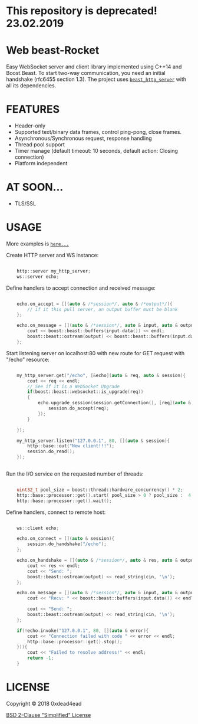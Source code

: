 # This repository is deprecated! 23.02.2019

# Web beast-Rocket

Easy WebSocket server and client library implemented using C++14 and Boost.Beast. To start two-way communication, you need an initial handshake (rfc6455 section 1.3). The project uses [`beast_http_server`](https://github.com/0xdead4ead/beast_http_server) with all its dependencies.

# FEATURES

* Header-only
* Supported text/binary data frames, control ping-pong, close frames.
* Asynchronous/Synchronous request, response handling
* Thread pool support
* Timer manage (default timeout: 10 seconds, default action: Closing connection)
* Platform independent

# AT SOON...

* TLS/SSL

# USAGE

More examples is [`here...`](https://github.com/0xdead4ead/beast_ws_server/tree/master/examples)

Create HTTP server and WS instance:

```cpp

    http::server my_http_server;
    ws::server echo;

```

Define handlers to accept connection and received message:

```cpp

    echo.on_accept = [](auto & /*session*/, auto & /*output*/){
        // if it this pull server, an output buffer must be blank
    };

    echo.on_message = [](auto & /*session*/, auto & input, auto & output){
        cout << boost::beast::buffers(input.data()) << endl;
        boost::beast::ostream(output) << boost::beast::buffers(input.data()); // echo
    };

```

Start listening server on localhost:80 with new route for GET request with "/echo" resource:

```cpp

    my_http_server.get("/echo", [&echo](auto & req, auto & session){
        cout << req << endl;
        // See if it is a WebSocket Upgrade
        if(boost::beast::websocket::is_upgrade(req))
        {
            echo.upgrade_session(session.getConnection(), [req](auto & session){
                session.do_accept(req);
            });
        }

    });

    my_http_server.listen("127.0.0.1", 80, [](auto & session){
        http::base::out("New client!!!");
        session.do_read();
    });
    
```

Run the I/O service on the requested number of threads:

```cpp

    uint32_t pool_size = boost::thread::hardware_concurrency() * 2;
    http::base::processor::get().start( pool_size > 0 ? pool_size :  4 );
    http::base::processor::get().wait();

```

Define handlers, connect to remote host:

```cpp

    ws::client echo;

    echo.on_connect = [](auto & session){
        session.do_handshake("/echo");
    };

    echo.on_handshake = [](auto & /*session*/, auto & res, auto & output, auto & /*next_read*/){
        cout << res << endl;
        cout << "Send: ";
        boost::beast::ostream(output) << read_string(cin, '\n');
    };

    echo.on_message = [](auto & /*session*/, auto & input, auto & output, auto & /*next_read*/){
        cout << "Recv: " << boost::beast::buffers(input.data()) << endl;

        cout << "Send: ";
        boost::beast::ostream(output) << read_string(cin, '\n');
    };

    if(!echo.invoke("127.0.0.1", 80, [](auto & error){
        cout << "Connection failed with code " << error << endl;
        http::base::processor::get().stop();
    })){
        cout << "Failed to resolve address!" << endl;
        return -1;
    }

```

# LICENSE

Copyright © 2018 0xdead4ead

[BSD 2-Clause "Simplified" License](https://github.com/0xdead4ead/beast_ws_server/blob/master/LICENSE)
